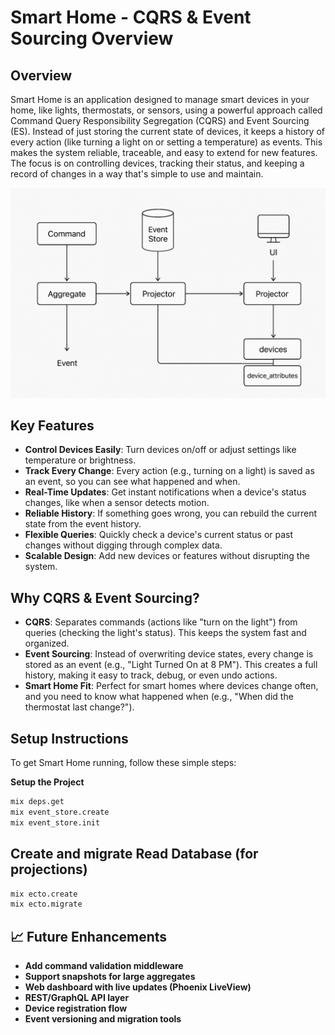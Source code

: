 # Smart Home - CQRS & Event Sourcing Overview

## Overview
Smart Home is an application designed to manage smart devices in your home, like lights, thermostats, or sensors, using a powerful approach called Command Query Responsibility Segregation (CQRS) and Event Sourcing (ES). Instead of just storing the current state of devices, it keeps a history of every action (like turning a light on or setting a temperature) as events. This makes the system reliable, traceable, and easy to extend for new features. The focus is on controlling devices, tracking their status, and keeping a record of changes in a way that's simple to use and maintain.

![Smart Home Flow](smart_home.png)

## Key Features
- **Control Devices Easily**: Turn devices on/off or adjust settings like temperature or brightness.
- **Track Every Change**: Every action (e.g., turning on a light) is saved as an event, so you can see what happened and when.
- **Real-Time Updates**: Get instant notifications when a device's status changes, like when a sensor detects motion.
- **Reliable History**: If something goes wrong, you can rebuild the current state from the event history.
- **Flexible Queries**: Quickly check a device's current status or past changes without digging through complex data.
- **Scalable Design**: Add new devices or features without disrupting the system.

## Why CQRS & Event Sourcing?
- **CQRS**: Separates commands (actions like "turn on the light") from queries (checking the light's status). This keeps the system fast and organized.
- **Event Sourcing**: Instead of overwriting device states, every change is stored as an event (e.g., "Light Turned On at 8 PM"). This creates a full history, making it easy to track, debug, or even undo actions.
- **Smart Home Fit**: Perfect for smart homes where devices change often, and you need to know what happened when (e.g., "When did the thermostat last change?").

## Setup Instructions
To get Smart Home running, follow these simple steps:

 **Setup the Project**
   ```bash
   mix deps.get
   mix event_store.create
   mix event_store.init
   ```

## Create and migrate Read Database (for projections)
  ```bash
  mix ecto.create
  mix ecto.migrate
  ```
  
## 📈 Future Enhancements
 - **Add command validation middleware**
 - **Support snapshots for large aggregates**
 - **Web dashboard with live updates (Phoenix LiveView)**
 - **REST/GraphQL API layer**
 - **Device registration flow**
 - **Event versioning and migration tools**
